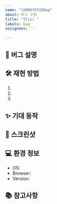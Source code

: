 ```yaml
---
name: "\U0001F41EBug"
about: 버그 수정
title: "[Fix] "
labels: bug
assignees: ''

---
```


## 🐞 버그 설명

<!-- 발생한 버그에 대해 설명해주세요 -->

## 🛠 재현 방법

1.
2.
3.

## ✨ 기대 동작

<!-- 정상적인 경우 기대되는 동작을 설명해주세요 -->

## 📸 스크린샷

<!-- 가능한 경우 스크린샷을 첨부해주세요 -->

## 💻 환경 정보

- OS:
- Browser:
- Version:

## 📚 참고사항

<!-- 참고할만한 자료가 있다면 첨부해주세요 -->
